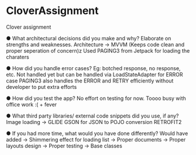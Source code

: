 # CloverAssignment
Clover assignment

● What architectural decisions did you make and why? Elaborate on strengths and weaknesses.
  Architecture -> MVVM (Keeps code clean and proper seperation of concern)z
  Used PAGING3 from Jetpack for loading the charaters
  
● How did you handle error cases? Eg: botched response, no response, etc.
  Not handled yet but can be handled via LoadStateAdapter for ERROR case
  PAGING3 also handles the ERROR and RETRY efficiently without developer to put extra efforts
  
● How did you test the app?
  No effort on testing for now. Toooo busy with office work :( + fever

● What third party libraries/ external code snippets did you use, if any?
  Image loading -> GLIDE
  GSON for JSON to POJO conversion
  RETROFIT2
  
● If you had more time, what would you have done differently?
  Would have added
   -> Shimmering effect for loading list
   -> Proper documents
   -> Proper layouts design
   -> Proper testing 
   -> Base classes
